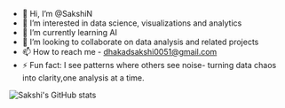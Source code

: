 - 👋 Hi, I’m @SakshiN
- 👀 I’m interested in data science, visualizations and analytics
- 🌱 I’m currently learning AI
- 💞️ I’m looking to collaborate on data analysis and related projects
- 📫 How to reach me - dhakadsakshi0051@gmail.com
- ⚡ Fun fact: I see patterns where others see noise- turning data chaos into clarity,one analysis at a time.

<!--- GitHub Stats from [![Anurag's GitHub stats](https://github-readme-stats.vercel.app/api?username=anuraghazra)](https://github.com/anuraghazra/github-readme-stats)

SakshiNarwadiya/SakshiNarwadiya is a ✨ special ✨ repository because its `README.md` (this file) appears on your GitHub profile.
You can click the Preview link to take a look at your changes.
--->
<!--[![Sakshi's GitHub stats](https://github-readme-stats.vercel.app/api?username=SakshiN02)](https://github.com/anuraghazra/github-readme-stats)--->
![Sakshi's GitHub stats](https://github-readme-stats.vercel.app/api?username=SakshiN02&show_icons=true&theme=radical)
